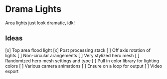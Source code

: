 # Drama Lights

Area lights just look dramatic, idk!

## Ideas

[x] Top area flood light
[x] Post processing stack
[ ] Off axis rotation of lights
[ ] Non-circular arangements
[ ] Very stylized hero mesh
[ ] Randomized hero mesh settings and type
[ ] Pull in color library for lighting colors
[ ] Various camera animations
[ ] Ensure on a loop for output
[ ] Video export
